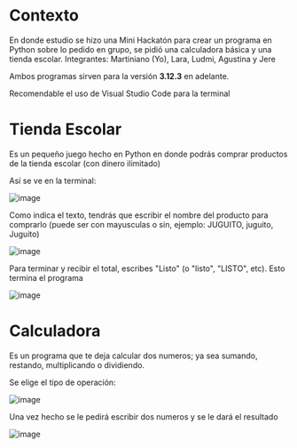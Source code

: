 # Contexto

En donde estudio se hizo una Mini Hackatón para crear un programa en Python sobre lo pedido en grupo, se pidió una calculadora básica y una tienda escolar.
Integrantes: Martiniano (Yo), Lara, Ludmi, Agustina y Jere

Ambos programas sirven para la versión **3.12.3** en adelante.

Recomendable el uso de Visual Studio Code para la terminal

# Tienda Escolar

Es un pequeño juego hecho en Python en donde podrás comprar productos de la tienda escolar (con dinero ilimitado)

Así se ve en la terminal:

![image](https://github.com/user-attachments/assets/263858b2-1c4b-47a9-bdfa-99433a00b7ee)

Como indica el texto, tendrás que escribir el nombre del producto para comprarlo (puede ser con mayusculas o sin, ejemplo: JUGUITO, juguito, Juguito)

![image](https://github.com/user-attachments/assets/eaf4fddc-38fe-44d1-a15c-9475ddb5eed9)

Para terminar y recibir el total, escribes "Listo" (o "listo", "LISTO", etc). Esto termina el programa

![image](https://github.com/user-attachments/assets/1c2efa6c-285c-4092-aac3-bf7b168e3543)

# Calculadora

Es un programa que te deja calcular dos numeros; ya sea sumando, restando, multiplicando o dividiendo.

Se elige el tipo de operación:

![image](https://github.com/user-attachments/assets/bc9d4fb7-14e9-4199-a151-cd1b5776fccc)

Una vez hecho se le pedirá escribir dos numeros y se le dará el resultado

![image](https://github.com/user-attachments/assets/79bd3389-d69e-4b8c-9952-7f5fec6524cc)


